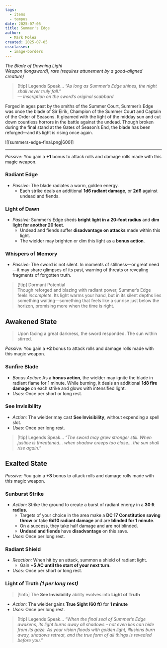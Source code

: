 ```yaml
---
tags:
  - items
  - tempus
date: 2025-07-05
title: Summer's Edge
author:
  - Mark Molea
created: 2025-07-05
cssclasses:
  - image-borders
---
```

*The Blade of Dawning Light*  
*Weapon (longsword), rare (requires attunement by a good-aligned creature)*

> [!tip] Legends Speak...
> *“As long as Summer’s Edge shines, the night shall never truly fall.”*  
> _— Inscription on the sword’s original scabbard_

Forged in ages past by the smiths of the Summer Court, Summer’s Edge was once the blade of Sir Eirik, Champion of the Summer Court and Captain of the Order of Seasons. It gleamed with the light of the midday sun and cut down countless horrors in the battle against the undead. Though broken during the final stand at the Gates of Season’s End, the blade has been reforged—and its light is rising once again.

![[summers-edge-final.png|600]]

---
_Passive:_ You gain a **+1** bonus to attack rolls and damage rolls made with this magic weapon.
### Radiant Edge
- _Passive_: The blade radiates a warm, golden energy. 
	- Each strike deals an additional **1d6 radiant damage**, or **2d6** against undead and fiends.
### Light of Dawn
- _Passive:_ Summer’s Edge sheds **bright light in a 20-foot radius** and **dim light for another 20 feet**.  
	- Undead and fiends suffer **disadvantage on attacks** made within this light. 
	- The wielder may brighten or dim this light as a **bonus action**.
### Whispers of Memory
- _Passive:_ The sword is not silent. In moments of stillness—or great need—it may share glimpses of its past, warning of threats or revealing fragments of forgotten truth.

> [!tip] Dormant Potential  
> Though reforged and blazing with radiant power, Summer’s Edge feels *incomplete*. Its light warms your hand, but in its silent depths lies something waiting—something that feels like a sunrise just below the horizon, promising more when the time is right.

## Awakened State

> Upon facing a great darkness, the sword responded. The sun within stirred.

_Passive:_ You gain a **+2** bonus to attack rolls and damage rolls made with this magic weapon.
### Sunfire Blade
- _Bonus Action:_ As a **bonus action**, the wielder may ignite the blade in radiant flame for 1 minute. While burning, it deals an additional **1d8 fire damage** on each strike and glows with intensified light.
- _Uses:_ Once per short or long rest.
### See Invisibility
- _Action:_ The wielder may cast **See Invisibility**, without expending a spell slot.  
- _Uses:_ Once per long rest.

> [!tip] Legends Speak...
> *“The sword may grow stronger still. When justice is threatened… when shadow creeps too close… the sun shall rise again.”*

## Exalted State

_Passive:_ You gain a **+3** bonus to attack rolls and damage rolls made with this magic weapon.
### Sunburst Strike
- _Action:_ Strike the ground to create a burst of radiant energy in a **30 ft radius**.
	- Targets of your choice in the area make a **DC 17 Constitution saving throw** or take **6d10 radiant damage** and are **blinded for 1 minute**.
	- On a success, they take half damage and are not blinded.
	- **Undead and fiends** have **disadvantage** on this save.
- _Uses:_ Once per long rest.

### Radiant Shield
- _Reaction:_ When hit by an attack, summon a shield of radiant light.
	- Gain **+5 AC until the start of your next turn**.
- _Uses:_ Once per short or long rest.

### Light of Truth *(1 per long rest)*
> [!info] The **See Invisibility** ability evolves into **Light of Truth**
- _Action:_ The wielder gains **True Sight (60 ft)** for **1 minute** 
- _Uses:_ Once per long rest.

> [!tip] Legends Speak...
> _“When the final seal of Summer’s Edge awakens, its light burns away all shadows – not even lies can hide from its gaze. As your vision floods with golden light, illusions burn away, shadows retreat, and the true form of all things is revealed before you.”_
